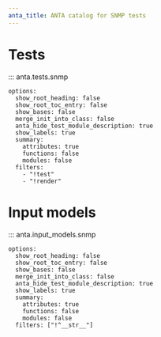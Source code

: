 ```yaml
---
anta_title: ANTA catalog for SNMP tests
---
```

<!--
  ~ Copyright (c) 2023-2025 Arista Networks, Inc.
  ~ Use of this source code is governed by the Apache License 2.0
  ~ that can be found in the LICENSE file.
  -->

# Tests

::: anta.tests.snmp

    options:
      show_root_heading: false
      show_root_toc_entry: false
      show_bases: false
      merge_init_into_class: false
      anta_hide_test_module_description: true
      show_labels: true
      summary:
        attributes: true
        functions: false
        modules: false
      filters:
        - "!test"
        - "!render"

# Input models

::: anta.input_models.snmp

    options:
      show_root_heading: false
      show_root_toc_entry: false
      show_bases: false
      merge_init_into_class: false
      anta_hide_test_module_description: true
      show_labels: true
      summary:
        attributes: true
        functions: false
        modules: false
      filters: ["!^__str__"]
